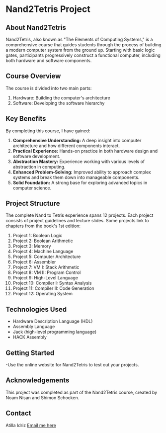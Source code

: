 # Nand2Tetris Project

## About Nand2Tetris

Nand2Tetris, also known as "The Elements of Computing Systems," is a comprehensive course that guides students through the process of building a modern computer system from the ground up. Starting with basic logic gates, participants progressively construct a functional computer, including both hardware and software components.

## Course Overview

The course is divided into two main parts:
1. Hardware: Building the computer's architecture
2. Software: Developing the software hierarchy

## Key Benefits

By completing this course, I have gained:

1. **Comprehensive Understanding:** A deep insight into computer architecture and how different components interact.
2. **Practical Experience:** Hands-on practice in both hardware design and software development.
3. **Abstraction Mastery:** Experience working with various levels of abstraction in computing.
4. **Enhanced Problem-Solving:** Improved ability to approach complex systems and break them down into manageable components.
5. **Solid Foundation:** A strong base for exploring advanced topics in computer science.

## Project Structure
The complete Nand to Tetris experience spans 12 projects. Each project consists of project guidelines and lecture slides. Some projects link to chapters from the book's 1st edition:

1. Project 1: Boolean Logic
2. Project 2: Boolean Arithmetic
3. Project 3: Memory
4. Project 4: Machine Language
5. Project 5: Computer Architecture
6. Project 6: Assembler
7. Project 7: VM I: Stack Arithmetic
8. Project 8: VM II: Program Control
9. Project 9: High-Level Language
10. Project 10: Compiler I: Syntax Analysis
11. Project 11: Compiler II: Code Generation
12. Project 12: Operating System
    
## Technologies Used

- Hardware Description Language (HDL)
- Assembly Language
- Jack (high-level programming language)
- HACK Assembly

## Getting Started

-Use the online website for Nand2Tetris to test out your projects.

## Acknowledgements

This project was completed as part of the Nand2Tetris course, created by Noam Nisan and Shimon Schocken.

## Contact

Atilla Idriz
<a href="mailto:atilla.arbeit1@gmail.com" target="_blank">Email me here</a>
